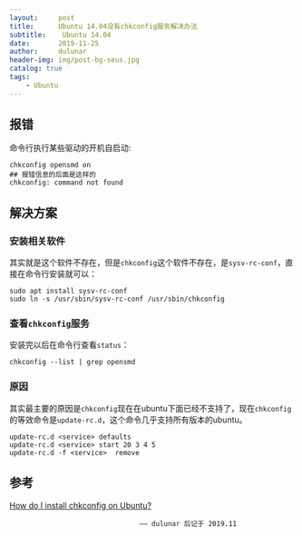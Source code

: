 ```yaml
---
layout:     post
title:      Ubuntu 14.04没有chkconfig服务解决办法
subtitle:    Ubuntu 14.04
date:       2019-11-25
author:     dulunar
header-img: img/post-bg-seus.jpg
catalog: true
tags:
    - Ubuntu
---
```


## 报错
命令行执行某些驱动的开机自启动:
```shell
chkconfig opensmd on
## 报错信息的后面是这样的
chkconfig: command not found
```

## 解决方案
### 安装相关软件
其实就是这个软件不存在，但是`chkconfig`这个软件不存在，是`sysv-rc-conf`，直接在命令行安装就可以：
```shell
sudo apt install sysv-rc-conf
sudo ln -s /usr/sbin/sysv-rc-conf /usr/sbin/chkconfig
```

### 查看`chkconfig`服务
安装完以后在命令行查看`status`：
```shell
chkconfig --list | grep opensmd
```
### 原因
其实最主要的原因是`chkconfig`现在在ubuntu下面已经不支持了，现在`chkconfig`的等效命令是`update-rc.d`，这个命令几乎支持所有版本的ubuntu。
```shell
update-rc.d <service> defaults
update-rc.d <service> start 20 3 4 5
update-rc.d -f <service>  remove
```


## 参考
[How do I install chkconfig on Ubuntu?][1]

[1]: https://stackoverflow.com/questions/20680050/how-do-i-install-chkconfig-on-ubuntu


									—— dulunar 后记于 2019.11